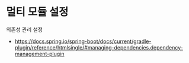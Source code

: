 # 멀티 모듈 설정
의존성 관리 설정
- https://docs.spring.io/spring-boot/docs/current/gradle-plugin/reference/htmlsingle/#managing-dependencies.dependency-management-plugin